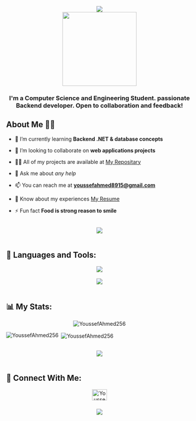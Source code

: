 <div align="center">
    <img src="https://readme-typing-svg.herokuapp.com/?font=Righteous&size=35&center=true&vCenter=true&width=500&height=70&duration=4000&lines=Hi+There!+👋;+I'm+Youssef+Ahmed!+😎;" />
</div>
<div align="center">
    <img src="https://i.giphy.com/media/v1.Y2lkPTc5MGI3NjExN3llbndueWtlZDRtM3NmNXYyeXdncTg5dXFva3FuMXpqYTRoOWN3dCZlcD12MV9pbnRlcm5hbF9naWZfYnlfaWQmY3Q9Zw/YbXLZ6dymH758xSEbM/giphy.gif" width="200" height="200" />
</div>



<h3 align="center">I'm a Computer Science and Engineering Student. passionate Backend developer. Open to collaboration and feedback!</h3>


## About Me 🙋‍♂

- 🌱 I’m currently learning **Backend .NET & database concepts**

- 👯 I’m looking to collaborate on **web applications projects**

- 👨‍💻 All of my projects are available at [My Repositary](https://github.com/YoussefAhmed256?tab=repositories)

- 💬 Ask me about *any help* 

- 📫 You can reach me at **youssefahmed8915@gmail.com**

- 📄 Know about my experiences [My Resume](https://drive.google.com/file/d/155M2iY9zVWpfkAkgi6EgAKgMLpImZUgS/view?usp=sharing)

- ⚡ Fun fact **Food is strong reason to smile**

<br>
<div align="center">
    <img src="https://user-images.githubusercontent.com/73097560/115834477-dbab4500-a447-11eb-908a-139a6edaec5c.gif" />
</div>
<br>




## 🚀 Languages and Tools:
<div align="center">
    <img src="https://skillicons.dev/icons?i=git,github,python,vscode,cs,dotnet,mysql,html,css,bootstrap,clion,visualstudio,pycharm,cpp" />
    
</div>
<br>
<div align="center">
    <img src="https://user-images.githubusercontent.com/73097560/115834477-dbab4500-a447-11eb-908a-139a6edaec5c.gif" />
</div>
<br>

## 📊 My Stats:

<p align = "center"><img align="center" src="https://github-readme-streak-stats.herokuapp.com/?user=YoussefAhmed256&" alt="YoussefAhmed256" /></p>
<p><img align="left" src="https://github-readme-stats.vercel.app/api/top-langs?username=YoussefAhmed256&show_icons=true&locale=en&layout=compact" alt="YoussefAhmed256" /></p>

<p>&nbsp;<img align="center" src="https://github-readme-stats.vercel.app/api?username=YoussefAhmed256&show_icons=true&locale=en" alt="YoussefAhmed256" /></p>



<br>
<div align="center">
    <img src="https://user-images.githubusercontent.com/73097560/115834477-dbab4500-a447-11eb-908a-139a6edaec5c.gif" />
</div>
<br>

## 🤝 Connect With Me:
<p align="center">
<a href="https://linkedin.com/in/youssef-ahmed256" target="blank"><img align="center" src="https://raw.githubusercontent.com/rahuldkjain/github-profile-readme-generator/master/src/images/icons/Social/linked-in-alt.svg" alt="YoussefAhmed256" height="30" width="40" /></a>
</p>




<h3 align="center">
    <img src="https://readme-typing-svg.herokuapp.com/?font=Righteous&size=25&center=true&vCenter=true&width=500&height=70&duration=4000&lines=Thanks+for+visiting!+❤;+Shoot+me+a+message+on+Linkedin!;I'm+Long+Life+Learner">
</h3>
